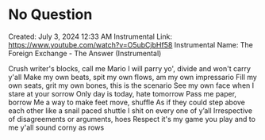 # No Question

Created: July 3, 2024 12:33 AM
Instrumental Link: https://www.youtube.com/watch?v=O5ubCjbHf58
Instrumental Name: The Foreign Exchange - The Answer (Instrumental)

Crush writer's blocks, call me Mario
I will parry yo', divide and won't carry y'all
Make my own beats, spit my own flows, am my own impressario
Fill my own seats, grit my own bones, this is the scenario
See my own face when I stare at your sorrow
Only day is today, hate tomorrow
Pass me paper, borrow
Me a way to make feet move, shuffle
As if they could step above each other like a snail paced shuttle
I shit on every one of y’all
Irrespective of disagreements or arguments, hoes
Respect it's my game you play and to me y'all sound corny as rows